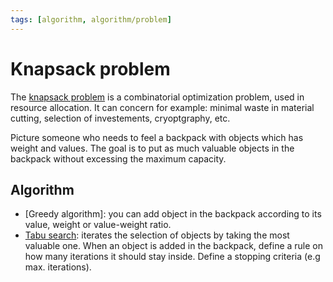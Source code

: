 ```yaml
---
tags: [algorithm, algorithm/problem]
---
```


# Knapsack problem

The [knapsack problem](https://wikipedia.org/wiki/knapsack_problem) is a combinatorial optimization problem, used in resource allocation. It can concern for example: minimal waste in material cutting, selection of investements, cryoptgraphy, etc.

Picture someone who needs to feel a backpack with objects which has weight and values. The goal is to put as much valuable objects in the backpack without excessing the maximum capacity.

## Algorithm

- [Greedy algorithm]: you can add object in the backpack according to its value, weight or value-weight ratio.
- [Tabu search](../search/tabu-search.md): iterates the selection of objects by taking the most valuable one. When an object is added in the backpack, define a rule on how many iterations it should stay inside. Define a stopping criteria (e.g max. iterations).
